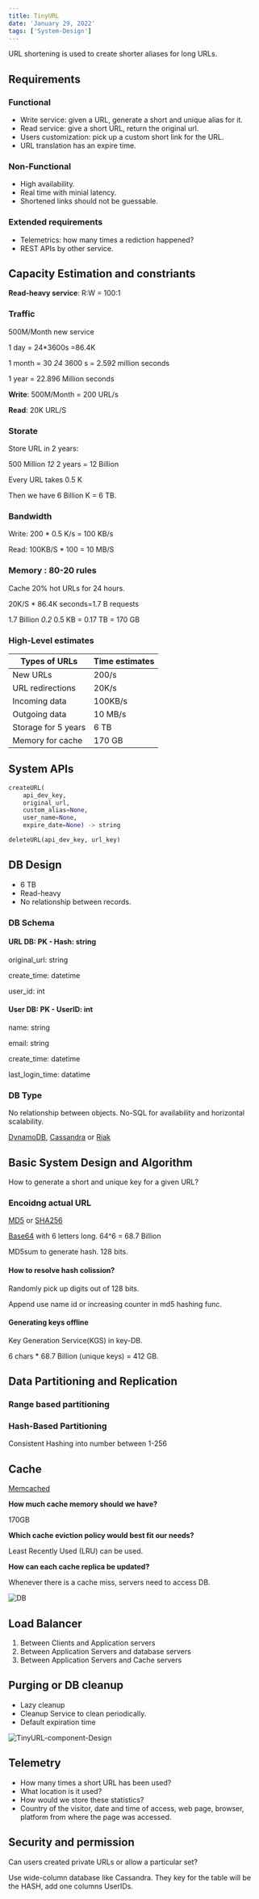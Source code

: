 ```yaml
---
title: TinyURL
date: 'January 29, 2022'
tags: ['System-Design']
---
```


URL shortening is used to create shorter aliases for long URLs.

## Requirements

### Functional

* Write service: given a URL, generate a short and unique alias for it.
* Read service: give a short URL, return the original url.
* Users customization: pick up a custom short link for the URL.
* URL translation has an expire time.

### Non-Functional

* High availability.
* Real time with minial latency.
* Shortened links should not be guessable.

### Extended requirements

* Telemetrics: how many times a rediction happened?
* REST APIs by other service.

## Capacity Estimation and constriants

**Read-heavy service**: R:W = 100:1

### Traffic

500M/Month new service

1 day = 24*3600s =86.4K

1 month = 30 *24* 3600 s = 2.592 million seconds

1 year = 22.896 Million seconds

**Write**: 500M/Month = 200 URL/s

**Read**: 20K URL/S

### Storate

Store URL in 2 years:

500 Million *12* 2 years =  12 Billion

Every URL takes 0.5 K

Then we have 6 Billion K = 6 TB.

### Bandwidth

Write: 200 * 0.5 K/s = 100 KB/s

Read: 100KB/S * 100 = 10 MB/S

### Memory : 80-20 rules

Cache 20% hot URLs for 24 hours.

20K/S * 86.4K seconds=1.7 B requests

1.7 Billion *0.2* 0.5 KB = 0.17 TB = 170 GB

### High-Level estimates

| Types of URLs       | Time estimates |
| ------------------- | -------------- |
| New URLs            | 200/s          |
| URL redirections    | 20K/s          |
| Incoming data       | 100KB/s        |
| Outgoing data       | 10 MB/s        |
| Storage for 5 years | 6 TB           |
| Memory for cache    | 170 GB         |

## System APIs

```python
createURL(
    api_dev_key, 
    original_url, 
    custom_alias=None, 
    user_name=None, 
    expire_date=None) -> string
```

```python
deleteURL(api_dev_key, url_key)
```

## DB Design

* 6 TB
* Read-heavy
* No relationship between records.

### DB Schema

#### URL DB: PK - Hash: string

original_url: string

create_time: datetime

user_id: int

#### User DB: PK - UserID: int

name: string

email: string

create_time: datetime

last_login_time: datatime

### DB Type

No relationship between objects.  No-SQL for availability and horizontal scalability.

[DynamoDB](https://en.wikipedia.org/wiki/Amazon_DynamoDB), [Cassandra](https://en.wikipedia.org/wiki/Apache_Cassandra) or [Riak](https://en.wikipedia.org/wiki/Riak)

## Basic System Design and Algorithm

How to generate a short and unique key for a given URL?

### Encoidng actual URL

[MD5](https://en.wikipedia.org/wiki/MD5) or [SHA256](https://en.wikipedia.org/wiki/SHA-2)

[Base64](https://en.wikipedia.org/wiki/Base64#Base64_table) with 6 letters long. 64^6 = 68.7 Billion

MD5sum to generate hash. 128 bits.

#### How to resolve hash colission?

Randomly pick up digits out of 128 bits.

Append use name id or increasing counter in md5 hashing func.

#### Generating keys offline

Key Generation Service(KGS) in key-DB.

6 chars * 68.7 Billion (unique keys) = 412 GB.

## Data Partitioning and Replication

### Range based partitioning

### Hash-Based Partitioning

Consistent Hashing into number between 1-256

## Cache

[Memcached](https://en.wikipedia.org/wiki/Memcached)

**How much cache memory should we have?**

170GB

**Which cache eviction policy would best fit our needs?**

Least Recently Used (LRU) can be used.

**How can each cache replica be updated?**

Whenever there is a cache miss, servers need to access DB.

![DB](../img/Request-flow-tinyURL.png)

## Load Balancer

1. Between Clients and Application servers
2. Between Application Servers and database servers
3. Between Application Servers and Cache servers

## Purging or DB cleanup

* Lazy cleanup
* Cleanup Service to clean periodically.
* Default expiration time

![TinyURL-component-Design](../img/TinyURL-component-Design.png)

## Telemetry

* How many times a short URL has been used?
* What location is it used?
* How would we store these statistics?
* Country of the visitor, date and time of access, web page, browser, platform from where the page was accessed.

## Security and permission

Can users created private URLs or allow a particular set?

Use wide-column database like Cassandra. They key for the table will be the HASH, add one columns UserIDs.
